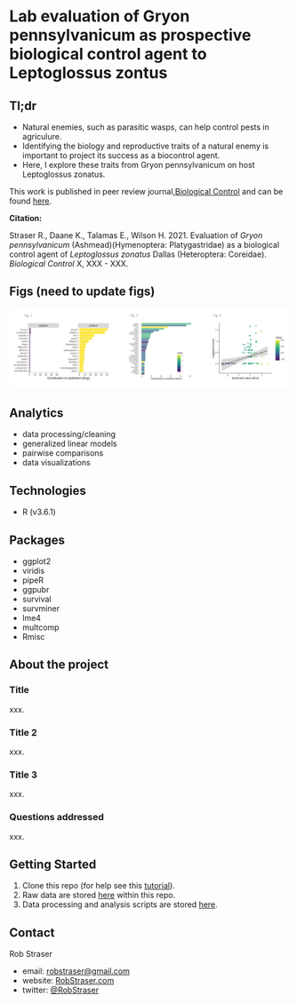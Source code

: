 # Lab evaluation of Gryon pennsylvanicum as prospective biological control agent to Leptoglossus zontus

## Tl;dr

* Natural enemies, such as parasitic wasps, can help control pests in agriculure. 
* Identifying the biology and reproductive traits of a natural enemy is important to project its success as a biocontrol agent. 
* Here, I explore these traits from Gryon pennsylvanicum on host Leptoglossus zonatus.

This work is published in peer review journal,[Biological Control](https://www.journals.elsevier.com/biological-control) and can be found [here](https://www.journals.elsevier.com/biological-control).

**Citation:**

Straser R., Daane K., Talamas E., Wilson H. 2021. Evaluation of _Gryon pennsylvanicum_ (Ashmead)(Hymenoptera: Platygastridae) as a biological control agent of _Leptoglossus zonatus_ Dallas (Heteroptera: Coreidae). _Biological Control_ X, XXX - XXX.


## Figs (need to update figs)
![all_figs](https://github.com/rstraser/iEval_sentiment_analysis/blob/main/fig/all_figs.png)


## Analytics
* data processing/cleaning
* generalized linear models
* pairwise comparisons
* data visualizations

## Technologies
* R (v3.6.1)

## Packages
* ggplot2
* viridis
* pipeR
* ggpubr
* survival
* survminer
* lme4
* multcomp
* Rmisc


## About the project

### Title

xxx.

### Title 2

xxx.

### Title 3

xxx.


### Questions addressed

xxx.


## Getting Started

1. Clone this repo (for help see this [tutorial](https://help.github.com/articles/cloning-a-repository/)).
2. Raw data are stored [here](https://github.com/rstraser/iEval_sentiment_analysis/blob/main/data/iEval_Comments_concise.pdf) within this repo.    
3. Data processing and analysis scripts are stored [here](https://github.com/rstraser/iEval_sentiment_analysis/blob/main/Sentiment_analysis_iEvals.Rmd).


## Contact

Rob Straser
* email: robstraser@gmail.com 
* website: [RobStraser.com](https://robstraser.com)
* twitter: [@RobStraser](https://twitter.com/RobStraser) 
